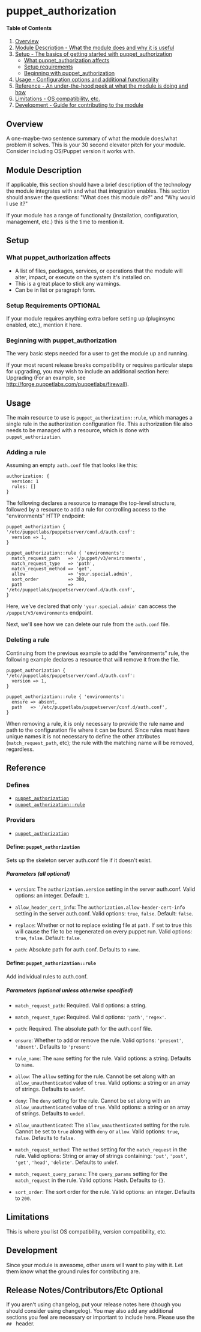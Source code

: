 # puppet_authorization

#### Table of Contents

1. [Overview](#overview)
2. [Module Description - What the module does and why it is useful](#module-description)
3. [Setup - The basics of getting started with puppet_authorization](#setup)
    * [What puppet_authorization affects](#what-puppet_authorization-affects)
    * [Setup requirements](#setup-requirements)
    * [Beginning with puppet_authorization](#beginning-with-puppet_authorization)
4. [Usage - Configuration options and additional functionality](#usage)
5. [Reference - An under-the-hood peek at what the module is doing and how](#reference)
5. [Limitations - OS compatibility, etc.](#limitations)
6. [Development - Guide for contributing to the module](#development)

## Overview

A one-maybe-two sentence summary of what the module does/what problem it solves.
This is your 30 second elevator pitch for your module. Consider including
OS/Puppet version it works with.

## Module Description

If applicable, this section should have a brief description of the technology
the module integrates with and what that integration enables. This section
should answer the questions: "What does this module *do*?" and "Why would I use
it?"

If your module has a range of functionality (installation, configuration,
management, etc.) this is the time to mention it.

## Setup

### What puppet_authorization affects

* A list of files, packages, services, or operations that the module will alter,
  impact, or execute on the system it's installed on.
* This is a great place to stick any warnings.
* Can be in list or paragraph form.

### Setup Requirements **OPTIONAL**

If your module requires anything extra before setting up (pluginsync enabled,
etc.), mention it here.

### Beginning with puppet_authorization

The very basic steps needed for a user to get the module up and running.

If your most recent release breaks compatibility or requires particular steps
for upgrading, you may wish to include an additional section here: Upgrading
(For an example, see http://forge.puppetlabs.com/puppetlabs/firewall).

## Usage

The main resource to use is `puppet_authorization::rule`, which manages a single
rule in the authorization configuration file.  This authorization file also
needs to be managed with a resource, which is done with `puppet_authorization`.

### Adding a rule

Assuming an empty `auth.conf` file that looks like this:

~~~ hocon
authorization: {
  version: 1
  rules: []
}
~~~

The following declares a resource to manage the top-level structure, followed by
a resource to add a rule for controlling access to the "environments" HTTP
endpoint:

~~~ puppet
puppet_authorization { '/etc/puppetlabs/puppetserver/conf.d/auth.conf':
  version => 1,
}

puppet_authorization::rule { 'environments':
  match_request_path   => '/puppet/v3/environments',
  match_request_type   => 'path',
  match_request_method => 'get',
  allow                => 'your.special.admin',
  sort_order           => 300,
  path                 => '/etc/puppetlabs/puppetserver/conf.d/auth.conf',
}
~~~

Here, we've declared that only `'your.special.admin'` can access the
`/puppet/v3/environments` endpoint.

Next, we'll see how we can delete our rule from the `auth.conf` file.

### Deleting a rule

Continuing from the previous example to add the "environments" rule, the
following example declares a resource that will remove it from the file.

~~~ puppet
puppet_authorization { '/etc/puppetlabs/puppetserver/conf.d/auth.conf':
  version => 1,
}

puppet_authorization::rule { 'environments':
  ensure => absent,
  path   => '/etc/puppetlabs/puppetserver/conf.d/auth.conf',
}
~~~

When removing a rule, it is only necessary to provide the rule name and path to
the configuration file where it can be found. Since rules must have unique names
it is not necessary to define the other attributes (`match_request_path`, etc);
the rule with the matching name will be removed, regardless.

## Reference

### Defines

* [`puppet_authorization`](#define-puppet_authorization)
* [`puppet_authorization::rule`](#define-puppet_authorizationrule)

### Providers

* [`puppet_authorization`](#provider-puppet_authorization)

#### Define: `puppet_authorization`

Sets up the skeleton server auth.conf file if it doesn't exist.

##### Parameters (all optional)

* `version`: The `authorization.version` setting in the server auth.conf. Valid options: an integer. Default: `1`.

* `allow_header_cert_info`: The `authorization.allow-header-cert-info` setting in the server auth.conf. Valid options: `true`, `false`. Default: `false`.

* `replace`: Whether or not to replace existing file at `path`. If set to true this will cause the file to be regenerated on every puppet run. Valid options: `true`, `false`. Default: 
`false`.

* `path`: Absolute path for auth.conf. Defaults to `name`.

#### Define: `puppet_authorization::rule`

Add individual rules to auth.conf.

##### Parameters (optional unless otherwise specified)

* `match_request_path`: Required. Valid options: a string.

* `match_request_type`: Required. Valid options: `'path'`, `'regex'`.

* `path`: Required. The absolute path for the auth.conf file.

* `ensure`: Whether to add or remove the rule. Valid options: `'present'`, `'absent'`. Defaults to `'present'`

* `rule_name`: The `name` setting for the rule. Valid options: a string. Defaults to `name`.

* `allow`: The `allow` setting for the rule. Cannot be set along with an `allow_unauthenticated` value of `true`. Valid options: a string or an array of strings. Defaults to `undef`.

* `deny`: The `deny` setting for the rule. Cannot be set along with an `allow_unauthenticated` value of `true`. Valid options: a string or an array of strings. Defaults to `undef`.

* `allow_unauthenticated`: The `allow_unauthenticated` setting for the rule. Cannot be set to `true` along with `deny` or `allow`. Valid options: `true`, `false`. Defaults to `false`.

* `match_request_method`: The `method` setting for the `match_request` in the rule. Valid options: String or array of strings containing: `'put'`, `'post'`, `'get'`, `'head'`, `'delete'`. Defaults to `undef`.

* `match_request_query_params`: The `query_params` setting for the `match_request` in the rule. Valid options: Hash. Defaults to `{}`.

* `sort_order`: The sort order for the rule. Valid options: an integer. 
  Defaults to `200`.

## Limitations

This is where you list OS compatibility, version compatibility, etc.

## Development

Since your module is awesome, other users will want to play with it. Let them
know what the ground rules for contributing are.

## Release Notes/Contributors/Etc **Optional**

If you aren't using changelog, put your release notes here (though you should
consider using changelog). You may also add any additional sections you feel are
necessary or important to include here. Please use the `## ` header.

